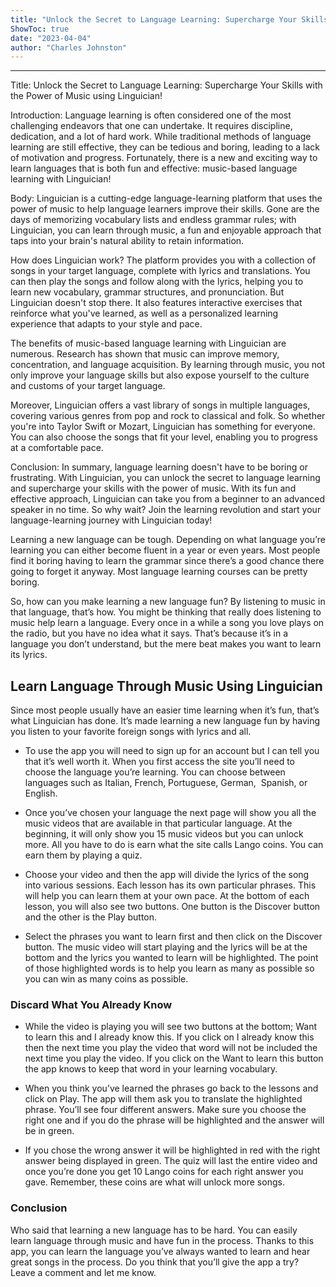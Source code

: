 ```yaml
---
title: "Unlock the Secret to Language Learning: Supercharge Your Skills with the Power of Music using Linguician!"
ShowToc: true 
date: "2023-04-04"
author: "Charles Johnston"
---
```

*****
Title: Unlock the Secret to Language Learning: Supercharge Your Skills with the Power of Music using Linguician!

Introduction:
Language learning is often considered one of the most challenging endeavors that one can undertake. It requires discipline, dedication, and a lot of hard work. While traditional methods of language learning are still effective, they can be tedious and boring, leading to a lack of motivation and progress. Fortunately, there is a new and exciting way to learn languages that is both fun and effective: music-based language learning with Linguician!

Body:
Linguician is a cutting-edge language-learning platform that uses the power of music to help language learners improve their skills. Gone are the days of memorizing vocabulary lists and endless grammar rules; with Linguician, you can learn through music, a fun and enjoyable approach that taps into your brain's natural ability to retain information.

How does Linguician work? The platform provides you with a collection of songs in your target language, complete with lyrics and translations. You can then play the songs and follow along with the lyrics, helping you to learn new vocabulary, grammar structures, and pronunciation. But Linguician doesn't stop there. It also features interactive exercises that reinforce what you've learned, as well as a personalized learning experience that adapts to your style and pace.

The benefits of music-based language learning with Linguician are numerous. Research has shown that music can improve memory, concentration, and language acquisition. By learning through music, you not only improve your language skills but also expose yourself to the culture and customs of your target language.

Moreover, Linguician offers a vast library of songs in multiple languages, covering various genres from pop and rock to classical and folk. So whether you're into Taylor Swift or Mozart, Linguician has something for everyone. You can also choose the songs that fit your level, enabling you to progress at a comfortable pace.

Conclusion:
In summary, language learning doesn't have to be boring or frustrating. With Linguician, you can unlock the secret to language learning and supercharge your skills with the power of music. With its fun and effective approach, Linguician can take you from a beginner to an advanced speaker in no time. So why wait? Join the learning revolution and start your language-learning journey with Linguician today!


Learning a new language can be tough. Depending on what language you’re learning you can either become fluent in a year or even years. Most people find it boring having to learn the grammar since there’s a good chance there going to forget it anyway. Most language learning courses can be pretty boring.
 
So, how can you make learning a new language fun? By listening to music in that language, that’s how. You might be thinking that really does listening to music help learn a language. Every once in a while a song you love plays on the radio, but you have no idea what it says. That’s because it’s in a language you don’t understand, but the mere beat makes you want to learn its lyrics.
 
## Learn Language Through Music Using Linguician
 
Since most people usually have an easier time learning when it’s fun, that’s what Linguician has done. It’s made learning a new language fun by having you listen to your favorite foreign songs with lyrics and all.
 
- To use the app you will need to sign up for an account but I can tell you that it’s well worth it. When you first access the site you’ll need to choose the language you’re learning. You can choose between languages such as Italian, French, Portuguese, German,  Spanish, or English.

 

 
- Once you’ve chosen your language the next page will show you all the music videos that are available in that particular language. At the beginning, it will only show you 15 music videos but you can unlock more. All you have to do is earn what the site calls Lango coins. You can earn them by playing a quiz.
 - Choose your video and then the app will divide the lyrics of the song into various sessions. Each lesson has its own particular phrases. This will help you can learn them at your own pace. At the bottom of each lesson, you will also see two buttons. One button is the Discover button and the other is the Play button.
 - Select the phrases you want to learn first and then click on the Discover button. The music video will start playing and the lyrics will be at the bottom and the lyrics you wanted to learn will be highlighted. The point of those highlighted words is to help you learn as many as possible so you can win as many coins as possible.

 
### Discard What You Already Know
 
- While the video is playing you will see two buttons at the bottom; Want to learn this and I already know this. If you click on I already know this then the next time you play the video that word will not be included the next time you play the video. If you click on the Want to learn this button the app knows to keep that word in your learning vocabulary.

 
- When you think you’ve learned the phrases go back to the lessons and click on Play. The app will them ask you to translate the highlighted phrase. You’ll see four different answers. Make sure you choose the right one and if you do the phrase will be highlighted and the answer will be in green.
 - If you chose the wrong answer it will be highlighted in red with the right answer being displayed in green. The quiz will last the entire video and once you’re done you get 10 Lango coins for each right answer you gave. Remember, these coins are what will unlock more songs.

 
### Conclusion
 
Who said that learning a new language has to be hard. You can easily learn language through music and have fun in the process. Thanks to this app, you can learn the language you’ve always wanted to learn and hear great songs in the process. Do you think that you’ll give the app a try? Leave a comment and let me know.




